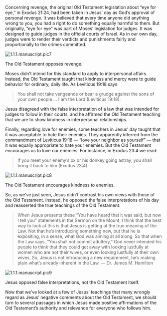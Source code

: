 Concerning revenge, the original Old Testament legislation about “eye for eye,” in Exodus 21:24, had been taken in Jesus’ day as God’s approval of personal revenge. It was believed that every time anyone did anything wrong to you, you had a right to do something equally harmful to them. But originally, “eye for eye” was part of Moses’ legislation for judges. It was designed to guide judges in the official courts of Israel. As in our own day, judges were to render their verdicts and punishments fairly and proportionally to the crimes committed.

![1.1.1.manuscript.pic7](https://www.dropbox.com/s/ltscgym9wbj3s29/1.1.1.manuscript.pic7.png?dl=1)

The Old Testament opposes revenge.

Moses didn’t intend for this standard to apply to interpersonal affairs. Instead, the Old Testament taught that kindness and mercy were to guide behavior for ordinary, daily life. As Leviticus 19:18 says:

> You shall not take vengeance or bear a grudge against the sons of your own people … I am the Lord (Leviticus 19:18).

Jesus disagreed with the false interpretation of a law that was intended for judges to follow in their courts, and he affirmed the Old Testament teaching that we are to show kindness in interpersonal relationships.

Finally, regarding love for enemies, some teachers in Jesus’ day taught that it was acceptable to hate their enemies. They apparently inferred from the commandment of Leviticus 19:18 — “love your neighbor as yourself” — that it was equally appropriate to hate your enemies. But the Old Testament encourages us to love our enemies. For instance, in Exodus 23:4 we read:

> If you meet your enemy’s ox or his donkey going astray, you shall bring it back to him (Exodus 23:4).

![1.1.1.manuscript.pic8](https://www.dropbox.com/s/nbc26bf9r7r8nki/1.1.1.manuscript.pic8.png?dl=1)

The Old Testament encourages kindness to enemies.

So, as we’ve just seen, Jesus didn’t contrast his own views with those of the Old Testament. Instead, he opposed the false interpretations of his day and reasserted the true teachings of the Old Testament.

> When Jesus presents these “You have heard that it was said, but now I tell you” statements in the Sermon on the Mount, I think that the best way to look at this is that Jesus is getting at the true meaning of the Law. Not that he’s introducing something new, but that he is expositing, in a sense, what God was aiming at all along. So that when the Law says, “You shall not commit adultery,” God never intended his people to think that they could get away with looking lustfully at women who are not their wives, or even looking lustfully at their own wives. So, Jesus is not introducing a new requirement, he’s making plain what’s already inherent in the Law. — Dr. James M. Hamilton

![1.1.1.manuscript.pic9](https://www.dropbox.com/s/8noh0pj7c4yeiqh/1.1.1.manuscript.pic9.png?dl=1)

Jesus opposed false interpretations, not the Old Testament itself.

Now that we’ve looked at a few of Jesus’ teachings that many wrongly regard as Jesus’ negative comments about the Old Testament, we should turn to several passages in which Jesus made positive affirmations of the Old Testament’s authority and relevance for everyone who follows him.
